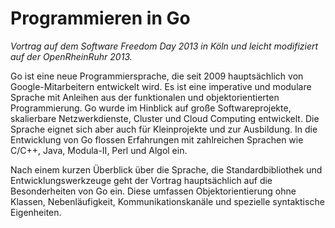 # Programmieren in Go

_Vortrag auf dem Software Freedom Day 2013 in Köln und leicht modifiziert auf der OpenRheinRuhr 2013._

Go ist eine neue Programmiersprache, die seit 2009 hauptsächlich von Google-Mitarbeitern entwickelt wird. Es ist eine imperative und modulare Sprache mit Anleihen aus der funktionalen und objektorientierten Programmierung. Go wurde im Hinblick auf große Softwareprojekte, skalierbare Netzwerkdienste, Cluster und Cloud Computing entwickelt. Die Sprache eignet sich aber auch für Kleinprojekte und zur Ausbildung. In die Entwicklung von Go flossen Erfahrungen mit zahlreichen Sprachen wie C/C++, Java, Modula-II, Perl und Algol ein.

Nach einem kurzen Überblick über die Sprache, die Standardbibliothek und Entwicklungswerkzeuge geht der Vortrag hauptsächlich auf die Besonderheiten von Go ein. Diese umfassen Objektorientierung ohne Klassen, Nebenläufigkeit, Kommunikationskanäle und spezielle syntaktische Eigenheiten.
